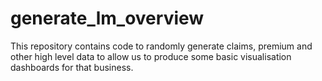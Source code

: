 # generate_lm_overview
This repository contains code to randomly generate claims, premium and other high level data to allow us to produce some basic visualisation dashboards for that business.
